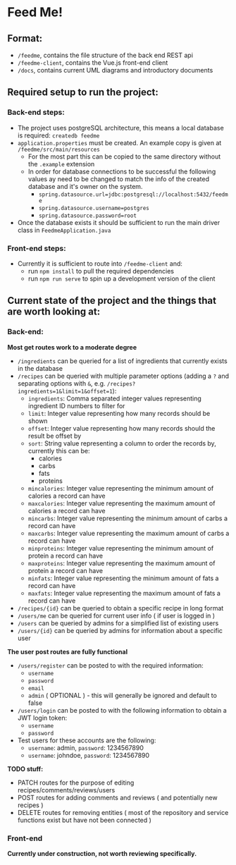 # Feed Me!

## Format:

- `/feedme`, contains the file structure of the back end REST api
- `/feedme-client`, contains the Vue.js front-end client
- `/docs`, contains current UML diagrams and introductory documents

## Required setup to run the project:

### Back-end steps:

- The project uses postgreSQL architecture, this means a local database is required: `createdb feedme`
- `application.properties` must be created. An example copy is given at `/feedme/src/main/resources`
  - For the most part this can be copied to the same directory without the `.example` extension
  - In order for database connections to be successful the following values ay need to be changed to match the info of the created database and it's owner on the system.
    - `spring.datasource.url=jdbc:postgresql://localhost:5432/feedme`
    - `spring.datasource.username=postgres`
    - `spring.datasource.password=root`
- Once the database exists it should be sufficient to run the main driver class in `FeedmeApplication.java`

### Front-end steps:

- Currently it is sufficient to route into `/feedme-client` and:
  - run `npm install` to pull the required dependencies
  - run `npm run serve` to spin up a development version of the client

## Current state of the project and the things that are worth looking at:

### Back-end:

**Most get routes work to a moderate degree**

* `/ingredients` can be queried for a list of ingredients that currently exists in the database
* `/recipes` can be queried with multiple parameter options (adding a `?` and separating options with `&`, e.g. `/recipes?ingredients=1&limit=1&offset=1`):
    - `ingredients`: Comma separated integer values representing ingredient ID numbers to filter for
    - `limit`: Integer value representing how many records should be shown
    - `offset`: Integer value representing how many records should the result be offset by
    - `sort`: String value representing a column to order the records by, currently this can be:
        * calories
        * carbs
        * fats
        * proteins
    - `mincalories`: Integer value representing the minimum amount of calories a record can have
    - `maxcalories`: Integer value representing the maximum amount of calories a record can have
    - `mincarbs`: Integer value representing the minimum amount of carbs a record can have
    - `maxcarbs`: Integer value representing the maximum amount of carbs a record can have
    - `minproteins`: Integer value representing the minimum amount of protein a record can have
    - `maxproteins`: Integer value representing the maximum amount of protein a record can have
    - `minfats`: Integer value representing the minimum amount of fats a record can have
    - `maxfats`: Integer value representing the maximum amount of fats a record can have
* `/recipes/{id}` can be queried to obtain a specific recipe in long format
* `/users/me` can be queried for current user info ( if user is logged in )
* `/users` can be queried by admins for a simplified list of existing users
* `/users/{id}` can be queried by admins for information about a specific user

**The user post routes are fully functional**

* `/users/register` can be posted to with the required information:
    - `username`
    - `password`
    - `email`
    - `admin` ( OPTIONAL ) - this will generally be ignored and default to false
* `/users/login` can be posted to with the following information to obtain a JWT login token:
    - `username`
    - `password`
* Test users for these accounts are the following:
    - `username`: admin, `password`: 1234567890
    - `username`: johndoe, `password`: 1234567890

**TODO stuff:**

* PATCH routes for the purpose of editing recipes/comments/reviews/users
* POST routes for adding comments and reviews ( and potentially new recipes )
* DELETE routes for removing entities ( most of the repository and service functions exist but have not been connected )

### Front-end

**Currently under construction, not worth reviewing specifically.**



